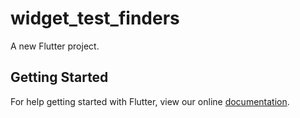 # widget_test_finders

A new Flutter project.

## Getting Started

For help getting started with Flutter, view our online
[documentation](https://flutter.io/).
